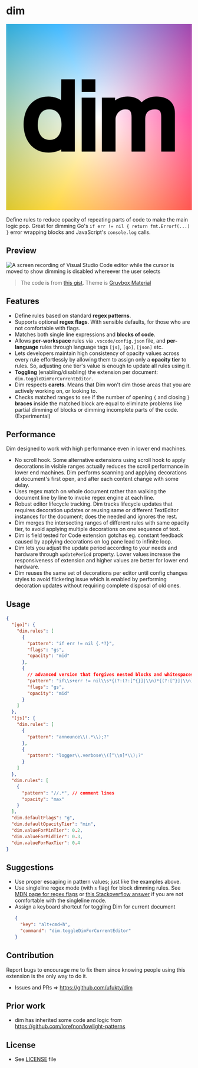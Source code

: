 # dim

![extension icon](media/icon.png)

Define rules to reduce opacity of repeating parts of code to make the main logic pop. Great for dimming Go's `if err != nil { return fmt.Errorf(...) }` error wrapping blocks and JavaScript's `console.log` calls.

## Preview

![A screen recording of Visual Studio Code editor while the cursor is moved to show dimming is disabled whereever the user selects](/media/carets.sepsol.gif)

> The code is from [this gist](https://gist.github.com/sepsol/af5d1252d7d5f029904100d802a8eaaf). Theme is [Gruvbox Material](https://github.com/sainnhe/gruvbox-material)

## Features

- Define rules based on standard **regex patterns**.
- Supports optional **regex flags**. With sensible defaults, for those who are not comfortable with flags.
- Matches both single line expressions and **blocks of code**.
- Allows **per-workspace** rules via `.vscode/config.json` file, and **per-language** rules through language tags `[js]`, `[go]`, `[json]` etc.
- Lets developers maintain high consistency of opacity values across every rule effortlessly by allowing them to assign only a **opacity tier** to rules. So, adjusting one tier's value is enough to update all rules using it.
- **Toggling** (enabling/disabling) the extension per document: `dim.toggleDimForCurrentEditor`.
- Dim respects **carets**. Means that Dim won't dim those areas that you are actively working on, or looking to.
- Checks matched ranges to see if the number of opening `{` and closing `}` **braces** inside the matched block are equal to eliminate problems like partial dimming of blocks or dimming incomplete parts of the code. (Experimental)

## Performance

Dim designed to work with high performance even in lower end machines.

- No scroll hook. Some alternative extensions using scroll hook to apply decorations in visible ranges actually reduces the scroll performance in lower end machines. Dim performs scanning and applying decorations at document's first open, and after each content change with some delay.
- Uses regex match on whole document rather than walking the document line by line to invoke regex engine at each line.
- Robust editor lifecycle tracking. Dim tracks lifecycle updates that requires decoration updates or reusing same or different TextEditor instances for the document; does the needed and ignores the rest.
- Dim merges the intersecting ranges of different rules with same opacity tier, to avoid applying multiple decorations on one sequence of text.
- Dim is field tested for Code extension gotchas eg. constant feedback caused by applying decorations on log pane lead to infinite loop.
- Dim lets you adjust the update period according to your needs and hardware through `updatePeriod` property. Lower values increase the responsiveness of extension and higher values are better for lower end hardware.
- Dim reuses the same set of decorations per editor until config changes styles to avoid flickering issue which is enabled by performing decoration updates without requiring complete disposal of old ones.

## Usage

```json
{
  "[go]": {
    "dim.rules": [
      {
        "pattern": "if err != nil {.*?}",
        "flags": "gs",
        "opacity": "mid"
      },
      {
        // advanced version that forgives nested blocks and whitespaces
        "pattern": "if\\s+err != nil\\s*{(?:(?:[^{}]|\\n)*{(?:[^}]|\\n)*})?(?:[^}]|\\n)*}",
        "flags": "gs",
        "opacity": "mid"
      }
    ]
  },
  "[js]": {
    "dim.rules": [
      {
        "pattern": "announce\\(.*\\);?"
      },
      {
        "pattern": "logger\\.verbose\\([^\\n]*\\);?"
      }
    ]
  },
  "dim.rules": [
    {
      "pattern": "//.*", // comment lines
      "opacity": "max"
    }
  ],
  "dim.defaultFlags": "g",
  "dim.defaultOpacityTier": "min",
  "dim.valueForMinTier": 0.2,
  "dim.valueForMidTier": 0.3,
  "dim.valueForMaxTier": 0.4
}
```

## Suggestions

- Use proper escaping in pattern values; just like the examples above.
- Use singleline regex mode (with `s` flag) for block dimming rules. See [MDN page for regex flags](https://developer.mozilla.org/en-US/docs/Web/JavaScript/Guide/Regular_expressions#advanced_searching_with_flags) or [this Stackoverflow answer](https://stackoverflow.com/questions/918806/difference-between-regular-expression-modifiers-or-flags-m-and-s) if you are not comfortable with the singleline mode.
- Assign a keyboard shortcut for toggling Dim for current document
  ```json
  {
    "key": "alt+cmd+h",
    "command": "dim.toggleDimForCurrentEditor"
  }
  ```

## Contribution

Report bugs to encourage me to fix them since knowing people using this extension is the only way to do it.

- Issues and PRs => https://github.com/ufukty/dim

## Prior work

- dim has inherited some code and logic from https://github.com/lorefnon/lowlight-patterns

## License

- See [LICENSE](LICENSE) file
